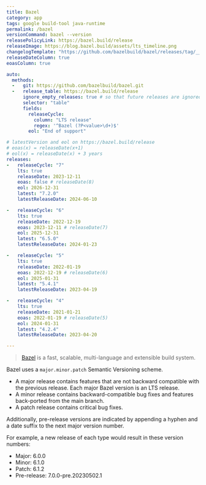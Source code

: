 ```yaml
---
title: Bazel
category: app
tags: google build-tool java-runtime
permalink: /bazel
versionCommand: bazel --version
releasePolicyLink: https://bazel.build/release
releaseImage: https://blog.bazel.build/assets/lts_timeline.png
changelogTemplate: "https://github.com/bazelbuild/bazel/releases/tag/__LATEST__"
releaseDateColumn: true
eoasColumn: true

auto:
  methods:
  -   git: https://github.com/bazelbuild/bazel.git
  -   release_table: https://bazel.build/release
      ignore_empty_releases: true # so that future releases are ignored
      selector: "table"
      fields:
        releaseCycle:
          column: "LTS release"
          regex: '^Bazel (?P<value>\d+)$'
        eol: "End of support"

# latestVersion and eol on https://bazel.build/release
# eoas(x) = releaseDate(x+1)
# eol(x) = releaseDate(x) + 3 years
releases:
-   releaseCycle: "7"
    lts: true
    releaseDate: 2023-12-11
    eoas: false # releaseDate(8)
    eol: 2026-12-31
    latest: "7.2.0"
    latestReleaseDate: 2024-06-10

-   releaseCycle: "6"
    lts: true
    releaseDate: 2022-12-19
    eoas: 2023-12-11 # releaseDate(7)
    eol: 2025-12-31
    latest: "6.5.0"
    latestReleaseDate: 2024-01-23

-   releaseCycle: "5"
    lts: true
    releaseDate: 2022-01-19
    eoas: 2022-12-19 # releaseDate(6)
    eol: 2025-01-31
    latest: "5.4.1"
    latestReleaseDate: 2023-04-19

-   releaseCycle: "4"
    lts: true
    releaseDate: 2021-01-21
    eoas: 2022-01-19 # releaseDate(5)
    eol: 2024-01-31
    latest: "4.2.4"
    latestReleaseDate: 2023-04-20

---
```


> [Bazel](https://bazel.build/) is a fast, scalable, multi-language and extensible build system.

Bazel uses a `major.minor.patch` Semantic Versioning scheme.

- A major release contains features that are not backward compatible with the previous release. Each major Bazel version is an LTS release.
- A minor release contains backward-compatible bug fixes and features back-ported from the main branch.
- A patch release contains critical bug fixes.

Additionally, pre-release versions are indicated by appending a hyphen and a date suffix to the next major version number.

For example, a new release of each type would result in these version numbers:

- Major: 6.0.0
- Minor: 6.1.0
- Patch: 6.1.2
- Pre-release: 7.0.0-pre.20230502.1
